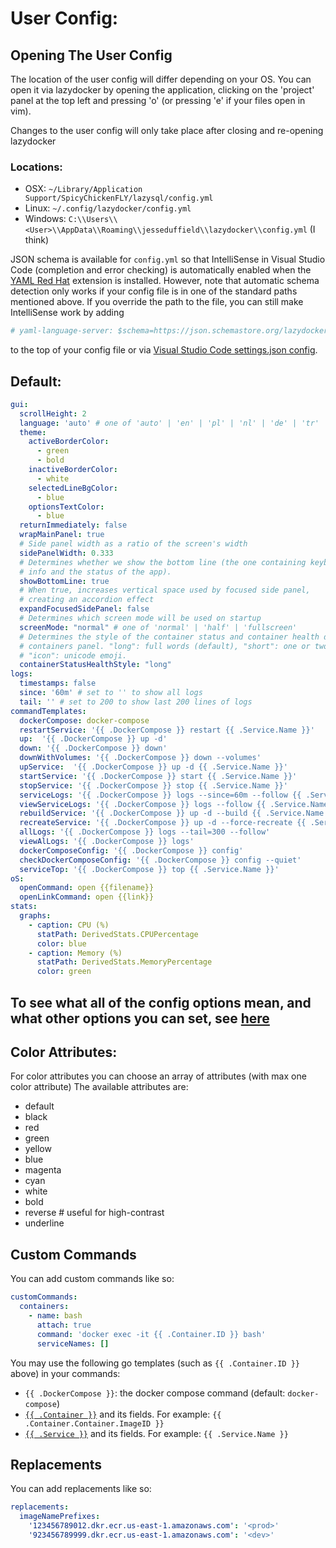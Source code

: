 # User Config:

## Opening The User Config

The location of the user config will differ depending on your OS. You can open it via lazydocker by opening the application, clicking on the 'project' panel at the top left and pressing 'o' (or pressing 'e' if your files open in vim).

Changes to the user config will only take place after closing and re-opening lazydocker

### Locations:

- OSX: `~/Library/Application Support/SpicyChickenFLY/lazysql/config.yml`
- Linux: `~/.config/lazydocker/config.yml`
- Windows: `C:\\Users\\<User>\\AppData\\Roaming\\jesseduffield\\lazydocker\\config.yml` (I think)

JSON schema is available for `config.yml` so that IntelliSense in Visual Studio Code
(completion and error checking) is automatically enabled when the [YAML Red Hat][yaml]
extension is installed. However, note that automatic schema detection only works
if your config file is in one of the standard paths mentioned above. If you
override the path to the file, you can still make IntelliSense work by adding

```yaml
# yaml-language-server: $schema=https://json.schemastore.org/lazydocker.json
```

to the top of your config file or via [Visual Studio Code settings.json config][settings].

[yaml]: https://marketplace.visualstudio.com/items?itemName=redhat.vscode-yaml
[settings]: https://github.com/redhat-developer/vscode-yaml#associating-a-schema-to-a-glob-pattern-via-yamlschemas

## Default:

```yml
gui:
  scrollHeight: 2
  language: 'auto' # one of 'auto' | 'en' | 'pl' | 'nl' | 'de' | 'tr'
  theme:
    activeBorderColor:
      - green
      - bold
    inactiveBorderColor:
      - white
    selectedLineBgColor:
      - blue
    optionsTextColor:
      - blue
  returnImmediately: false
  wrapMainPanel: true
  # Side panel width as a ratio of the screen's width
  sidePanelWidth: 0.333
  # Determines whether we show the bottom line (the one containing keybinding
  # info and the status of the app).
  showBottomLine: true
  # When true, increases vertical space used by focused side panel,
  # creating an accordion effect
  expandFocusedSidePanel: false
  # Determines which screen mode will be used on startup
  screenMode: "normal" # one of 'normal' | 'half' | 'fullscreen'
  # Determines the style of the container status and container health display in the
  # containers panel. "long": full words (default), "short": one or two characters,
  # "icon": unicode emoji.
  containerStatusHealthStyle: "long"
logs:
  timestamps: false
  since: '60m' # set to '' to show all logs
  tail: '' # set to 200 to show last 200 lines of logs
commandTemplates:
  dockerCompose: docker-compose
  restartService: '{{ .DockerCompose }} restart {{ .Service.Name }}'
  up:  '{{ .DockerCompose }} up -d'
  down: '{{ .DockerCompose }} down'
  downWithVolumes: '{{ .DockerCompose }} down --volumes'
  upService:  '{{ .DockerCompose }} up -d {{ .Service.Name }}'
  startService: '{{ .DockerCompose }} start {{ .Service.Name }}'
  stopService: '{{ .DockerCompose }} stop {{ .Service.Name }}'
  serviceLogs: '{{ .DockerCompose }} logs --since=60m --follow {{ .Service.Name }}'
  viewServiceLogs: '{{ .DockerCompose }} logs --follow {{ .Service.Name }}'
  rebuildService: '{{ .DockerCompose }} up -d --build {{ .Service.Name }}'
  recreateService: '{{ .DockerCompose }} up -d --force-recreate {{ .Service.Name }}'
  allLogs: '{{ .DockerCompose }} logs --tail=300 --follow'
  viewAlLogs: '{{ .DockerCompose }} logs'
  dockerComposeConfig: '{{ .DockerCompose }} config'
  checkDockerComposeConfig: '{{ .DockerCompose }} config --quiet'
  serviceTop: '{{ .DockerCompose }} top {{ .Service.Name }}'
oS:
  openCommand: open {{filename}}
  openLinkCommand: open {{link}}
stats:
  graphs:
    - caption: CPU (%)
      statPath: DerivedStats.CPUPercentage
      color: blue
    - caption: Memory (%)
      statPath: DerivedStats.MemoryPercentage
      color: green
```

## To see what all of the config options mean, and what other options you can set, see [here](https://godoc.org/github.com/SpicyChickenFLY/lazysql/pkg/config)

## Color Attributes:

For color attributes you can choose an array of attributes (with max one color attribute)
The available attributes are:

- default
- black
- red
- green
- yellow
- blue
- magenta
- cyan
- white
- bold
- reverse # useful for high-contrast
- underline

## Custom Commands

You can add custom commands like so:

```yaml
customCommands:
  containers:
    - name: bash
      attach: true
      command: 'docker exec -it {{ .Container.ID }} bash'
      serviceNames: []
```

You may use the following go templates (such as `{{ .Container.ID }}` above) in your commands:
- `{{ .DockerCompose }}`: the docker compose command (default: `docker-compose`)
- [`{{ .Container }}`](https://pkg.go.dev/github.com/SpicyChickenFLY/lazysql@v0.20.0/pkg/commands#Container) and its fields. For example: `{{ .Container.Container.ImageID }}`
- [`{{ .Service }}`](https://pkg.go.dev/github.com/SpicyChickenFLY/lazysql@v0.20.0/pkg/commands#Service) and its fields. For example: `{{ .Service.Name }}`

## Replacements

You can add replacements like so:

```yaml
replacements:
  imageNamePrefixes:
    '123456789012.dkr.ecr.us-east-1.amazonaws.com': '<prod>'
    '923456789999.dkr.ecr.us-east-1.amazonaws.com': '<dev>'
```
